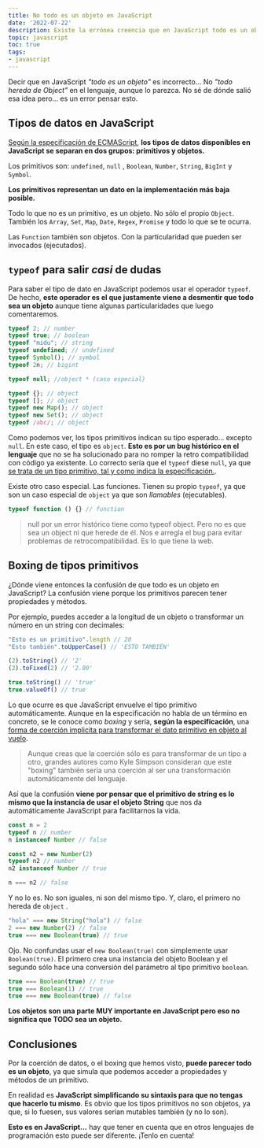 ```yaml
---
title: No todo es un objeto en JavaScript
date: '2022-07-22'
description: Existe la errónea creencia que en JavaScript todo es un objeto o hereda de Object. Te explico por qué.
topic: javascript
toc: true
tags:
- javascript
---
```


Decir que en JavaScript *"todo es un objeto"* es incorrecto... No *"todo hereda de Object"* en el lenguaje, aunque lo parezca. No sé de dónde salió esa idea pero... es un error pensar esto.

## Tipos de datos en JavaScript

[Según la especificación de ECMAScript](https://tc39.es/ecma262/#sec-type), **los tipos de datos disponibles en JavaScript se separan en dos grupos: primitivos y objetos.**

Los primitivos son:
`undefined`, `null` , `Boolean`, `Number`, `String`, `BigInt` y `Symbol`.

**Los primitivos representan un dato en la implementación más baja posible.**

Todo lo que no es un primitivo, es un objeto. No sólo el propio `Object`. También los `Array`, `Set`, `Map`, `Date`, `Regex`, `Promise` y todo lo que se te ocurra.

Las `Function` también son objetos. Con la particularidad que pueden ser invocados (ejecutados).

## `typeof` para salir *casi* de dudas

Para saber el tipo de dato en JavaScript podemos usar el operador `typeof`. De hecho, **este operador es el que justamente viene a desmentir que todo sea un objeto** aunque tiene algunas particularidades que luego comentaremos.

```javascript
typeof 2; // number
typeof true; // boolean
typeof "midu"; // string
typeof undefined; // undefined
typeof Symbol(); // symbol
typeof 2n; // bigint

typeof null; //object * (caso especial)

typeof {}; // object
typeof []; // object
typeof new Map(); // object
typeof new Set(); // object
typeof /abc/; // object
```

Como podemos ver, los tipos primitivos indican su tipo esperado... excepto `null`. En este caso, el tipo es `object`. **Esto es por un bug histórico en el lenguaje** que no se ha solucionado para no romper la retro compatibilidad con código ya existente. Lo correcto sería que el `typeof` diese `null`, ya que [se trata de un tipo primitivo, tal y como indica la especificación.](https://tc39.es/ecma262/#sec-ecmascript-overview).

Existe otro caso especial. Las funciones. Tienen su propio `typeof`, ya que son un caso especial de `object` ya que son *llamables* (ejecutables).

```javascript
typeof function () {} // function
```

> null por un error histórico tiene como typeof object. Pero no es que sea un object ni que herede de él. Nos e arregla el bug para evitar problemas de retrocompatibilidad. Es lo que tiene la web.

## Boxing de tipos primitivos

¿Dónde viene entonces la confusión de que todo es un objeto en JavaScript? La confusión viene porque los primitivos parecen tener propiedades y métodos.

Por ejemplo, puedes acceder a la longitud de un objeto o transformar un número en un string con decimales:

```javascript
"Esto es un primitivo".length // 20
"Esto también".toUpperCase() // 'ESTO TAMBIÉN'

(2).toString() // '2'
(2).toFixed(2) // '2.00'

true.toString() // 'true'
true.valueOf() // true
```

Lo que ocurre es que JavaScript envuelve el tipo primitivo automáticamente. Aunque en la especificación no habla de un término en concreto, se le conoce como *boxing* y sería, **según la especificación**, una [forma de coerción implicita para transformar el dato primitivo en objeto al vuelo](https://tc39.es/ecma262/#sec-requireobjectcoercible).

> Aunque creas que la coerción sólo es para transformar de un tipo a otro, grandes autores como Kyle Simpson consideran que este "boxing" también sería una coerción al ser una transformación automáticamente del lenguaje.

Así que la confusión **viene por pensar que el primitivo de string es lo mismo que la instancia de usar el objeto String** que nos da automáticamente JavaScript para facilitarnos la vida.

```javascript
const n = 2
typeof n // number
n instanceof Number // false

const n2 = new Number(2)
typeof n2 // number
n2 instanceof Number // true

n === n2 // false
```

Y no lo es. No son iguales, ni son del mismo tipo. Y, claro, el primero no hereda de `object` .

```javascript
"hola" === new String("hola") // false
2 === new Number(2) // false
true === new Boolean(true) // true
```

Ojo. No confundas usar el `new Boolean(true)` con simplemente usar `Boolean(true)`. El primero crea una instancia del objeto Boolean y el segundo sólo hace una conversión del parámetro al tipo primitivo `boolean`.

```javascript
true === Boolean(true) // true
true === Boolean(1) // true
true === new Boolean(true) // false
```

**Los objetos son una parte MUY importante en JavaScript pero eso no significa que TODO sea un objeto.**

## Conclusiones

Por la coerción de datos, o el boxing que hemos visto, **puede parecer todo es un objeto**, ya que simula que podemos acceder a propiedades y métodos de un primitivo.

En realidad es **JavaScript simplificando su sintaxis para que no tengas que hacerlo tu mismo**. Es obvio que los tipos primitivos no son objetos, ya que, si lo fuesen, sus valores serían mutables también (y no lo son).

**Esto es en JavaScript...** hay que tener en cuenta que en otros lenguajes de programación esto puede ser diferente. ¡Tenlo en cuenta!